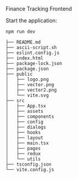 Finance Tracking Frontend

Start the application:

`npm run dev`

```
├── README.md
├── ascii-script.sh
├── eslint.config.js
├── index.html
├── package-lock.json
├── package.json
├── public
│   ├── logo.png
│   ├── vector.png
│   ├── vector2.png
│   └── vite.svg
├── src
│   ├── App.tsx
│   ├── assets
│   ├── components
│   ├── config
│   ├── dialogs
│   ├── hooks
│   ├── layout
│   ├── main.tsx
│   ├── pages
│   ├── redux
│   └── utils
├── tsconfig.json
└── vite.config.js

```
